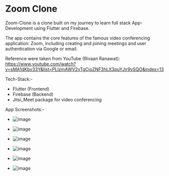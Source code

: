 # Zoom Clone

Zoom-Clone is a clone built on my journey to learn full stack App-Development using Flutter and Firebase.

The app contains the core features of the famous video conferencing application: Zoom, including creating and joining meetings and user authentication via Google or email. 

Reference were taken from YouTube (Rivaan Ranawat): https://www.youtube.com/watch?v=sMA1dKbv33Y&list=PLlzmAWV2yTgCjoZNF3hLX3puYJir9vSQO&index=13

Tech-Stack:- 
- Flutter (Frontend)
- Firebase (Backend)
- Jitsi_Meet package for video conferencing

App Screenshots:-

-
  ![image](https://github.com/user-attachments/assets/b1e86f77-e8ea-420e-b37b-3073f5ba71c9)

-
  ![image](https://github.com/user-attachments/assets/382182e6-db02-40af-b0e5-92389dbd9f89)

-
  ![image](https://github.com/user-attachments/assets/5bd48827-feab-407e-bcc9-b1f3c933930a)

-
  ![image](https://github.com/user-attachments/assets/fc0f6c13-0a3d-4a8c-a2c9-bd2f24ad13b5)

-
   ![image](https://github.com/user-attachments/assets/7c1e75e1-5026-4d96-8842-6f03f8c7dbc1)

-
  ![image](https://github.com/user-attachments/assets/2e9159c1-d710-4840-be16-0c5543f0949d)




